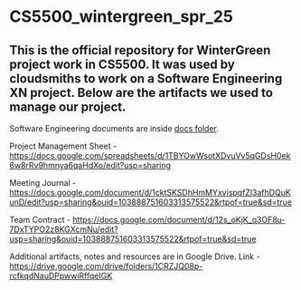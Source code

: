 # CS5500_wintergreen_spr_25


## This is the official repository for WinterGreen project work in CS5500. It was used by cloudsmiths to work on a Software Engineering XN project. Below are the artifacts we used to manage our project.

Software Engineering documents are inside [docs folder](docs).

Project Management Sheet - https://docs.google.com/spreadsheets/d/1TBYOwWsotXDvuVv5qGDsH0ek6w8rRv9hmnya6qaHdXo/edit?usp=sharing

Meeting Journal - https://docs.google.com/document/d/1cktSKSDhHmMYxvispqfZl3afhDQuKunD/edit?usp=sharing&ouid=103888751603313575522&rtpof=true&sd=true

Team Contract - https://docs.google.com/document/d/12s_oKjK_o3OF8u-7DxTYPO2z8KGXcmNu/edit?usp=sharing&ouid=103888751603313575522&rtpof=true&sd=true

Additional artifacts, notes and resources are in Google Drive. Link - https://drive.google.com/drive/folders/1CRZJQ08p-rcfkqdNauDPpwwiRffqeIGK
